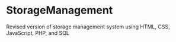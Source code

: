 # StorageManagement
Revised version of storage management system using HTML, CSS, JavaScript, PHP, and SQL
